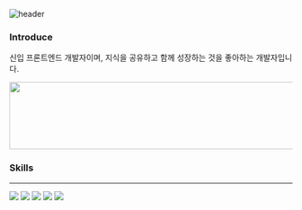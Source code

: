 ![header](https://capsule-render.vercel.app/api?type=Waving&color=auto&height=300&section=header&text=rondido&fontSize=50&animation=fadeIn&fontAlign=50&stroke=fffffff&fontAlignY=30)


### Introduce
신입 프론트엔드 개발자이며, 지식을 공유하고 함께 성장하는 것을 좋아하는 개발자입니다.


<a href="https://github.com/devxb/gitanimals">
  <img
    src="https://render.gitanimals.org/lines/rondido"
    width="600"
    height="120"
  />
</a>
  

### Skills
--- 
<p>
  <img src="https://img.shields.io/badge/React-61DAFB?style=flat-square&logo=React&logoColor=white"/>
  <img src="https://img.shields.io/badge/Javascript-F7DF1E?style=flat-square&logo=Javascript&logoColor=white"/>
  <img src="https://img.shields.io/badge/Typescript-3178C6?style=flat-square&logo=Typescript&logoColor=white"/>
  <img src="https://img.shields.io/badge/Css-1572B6?style=flat-square&logo=Css&logoColor=white"/>
  <img src="https://img.shields.io/badge/HTML-E34F26?style=flat-square&logo=HTML&logoColor=white"/>
</p>




